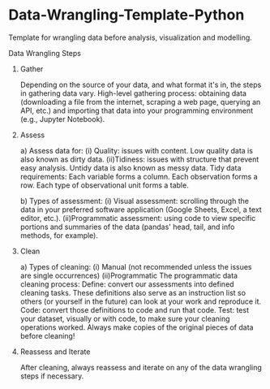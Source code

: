 # Data-Wrangling-Template-Python
Template for wrangling data before analysis, visualization and modelling.

Data Wrangling Steps

1) Gather

    Depending on the source of your data, and what format it's in, the steps in gathering data vary.
    High-level gathering process: obtaining data (downloading a file from the internet, scraping a web page, querying an API, etc.) and importing that data into your programming environment (e.g., Jupyter Notebook).

2) Assess

    a) Assess data for:
        (i) Quality: issues with content. Low quality data is also known as dirty data.
        (ii)Tidiness: issues with structure that prevent easy analysis. Untidy data is also known as messy data. Tidy data requirements:
            Each variable forms a column.
            Each observation forms a row.
            Each type of observational unit forms a table.

    b) Types of assessment:
        (i) Visual assessment: scrolling through the data in your preferred software application (Google Sheets, Excel, a text editor, etc.).
        (ii)Programmatic assessment: using code to view specific portions and summaries of the data (pandas' head, tail, and info methods, for example).

3) Clean

    a) Types of cleaning:
       (i) Manual (not recommended unless the issues are single occurrences)
       (ii)Programmatic
    The programmatic data cleaning process:
        Define: convert our assessments into defined cleaning tasks. These definitions also serve as an instruction list so others (or yourself in the future) can look at your work and reproduce it.
        Code: convert those definitions to code and run that code.
        Test: test your dataset, visually or with code, to make sure your cleaning operations worked.
    Always make copies of the original pieces of data before cleaning!

4) Reassess and Iterate

    After cleaning, always reassess and iterate on any of the data wrangling steps if necessary.
